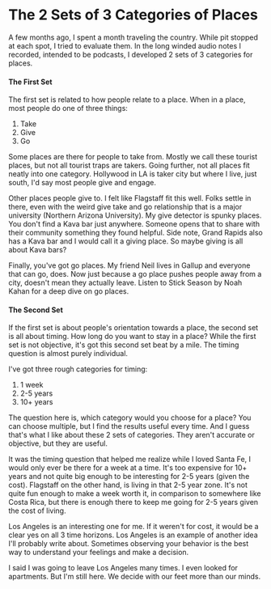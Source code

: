 # The 2 Sets of 3 Categories of Places

A few months ago, I spent a month traveling the country. While pit stopped at each spot, I tried to evaluate them. In the long winded audio notes I recorded, intended to be podcasts, I developed 2 sets of 3 categories for places.

#### The First Set

The first set is related to how people relate to a place. When in a place, most people do one of three things:

1. Take
2. Give
3. Go

Some places are there for people to take from. Mostly we call these tourist places, but not all tourist traps are takers. Going further, not all places fit neatly into one category. Hollywood in LA is taker city but where I live, just south, I'd say most people give and engage.

Other places people give to. I felt like Flagstaff fit this well. Folks settle in there, even with the weird give take and go relationship that is a major university (Northern Arizona University). My give detector is spunky places. You don't find a Kava bar just anywhere. Someone opens that to share with their community something they found helpful. Side note, Grand Rapids also has a Kava bar and I would call it a giving place. So maybe giving is all about Kava bars?

Finally, you've got go places. My friend Neil lives in Gallup and everyone that can go, does. Now just because a go place pushes people away from a city, doesn't mean they actually leave. Listen to Stick Season by Noah Kahan for a deep dive on go places.

#### The Second Set

If the first set is about people's orientation towards a place, the second set is all about timing. How long do you want to stay in a place? While the first set is not objective, it's got this second set beat by a mile. The timing question is almost purely individual.

I've got three rough categories for timing:

1. 1 week
2. 2-5 years
3. 10+ years

The question here is, which category would you choose for a place? You can choose multiple, but I find the results useful every time. And I guess that's what I like about these 2 sets of categories. They aren't accurate or objective, but they are useful.

It was the timing question that helped me realize while I loved Santa Fe, I would only ever be there for a week at a time. It's too expensive for 10+ years and not quite big enough to be interesting for 2-5 years (given the cost). Flagstaff on the other hand, is living in that 2-5 year zone. It's not quite fun enough to make a week worth it, in comparison to somewhere like Costa Rica, but there is enough there to keep me going for 2-5 years given the cost of living.

Los Angeles is an interesting one for me. If it weren't for cost, it would be a clear yes on all 3 time horizons. Los Angeles is an example of another idea I'll probably write about. Sometimes observing your behavior is the best way to understand your feelings and make a decision.

I said I was going to leave Los Angeles many times. I even looked for apartments. But I'm still here. We decide with our feet more than our minds.

